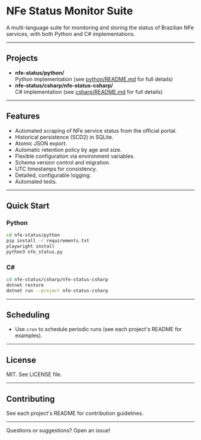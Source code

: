 # NFe Status Monitor Suite

A multi-language suite for monitoring and storing the status of Brazilian NFe services, with both Python and C# implementations.

---

## Projects

- **nfe-status/python/**  
  Python implementation (see [python/README.md](python/README.md) for full details)
- **nfe-status/csharp/nfe-status-csharp/**  
  C# implementation (see [csharp/README.md](csharp/README.md) for full details)

---

## Features

- Automated scraping of NFe service status from the official portal.
- Historical persistence (SCD2) in SQLite.
- Atomic JSON export.
- Automatic retention policy by age and size.
- Flexible configuration via environment variables.
- Schema version control and migration.
- UTC timestamps for consistency.
- Detailed, configurable logging.
- Automated tests.

---

## Quick Start

### Python

```bash
cd nfe-status/python
pip install -r requirements.txt
playwright install
python3 nfe_status.py
```

### C#

```bash
cd nfe-status/csharp/nfe-status-csharp
dotnet restore
dotnet run --project nfe-status-csharp
```

---

## Scheduling

- Use `cron` to schedule periodic runs (see each project's README for examples).

---

## License

MIT. See LICENSE file.

---

## Contributing

See each project's README for contribution guidelines.

---

Questions or suggestions? Open an issue!
